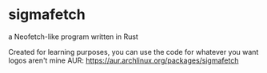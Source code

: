 # sigmafetch
a Neofetch-like program written in Rust

Created for learning purposes, you can use the code for whatever you want
logos aren't mine
AUR: https://aur.archlinux.org/packages/sigmafetch
